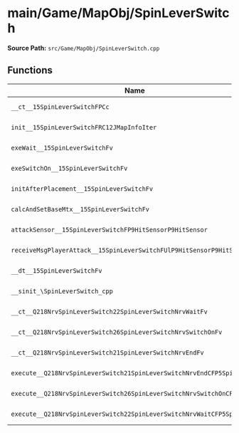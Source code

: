 # main/Game/MapObj/SpinLeverSwitch

**Source Path:** `src/Game/MapObj/SpinLeverSwitch.cpp`

## Functions

| Name | Address | Match % |
|------|---------|---------|
| `__ct__15SpinLeverSwitchFPCc` | `0x80239320` | :white_check_mark: (100.0%) |
| `init__15SpinLeverSwitchFRC12JMapInfoIter` | `0x80239380` | :white_check_mark: (100.0%) |
| `exeWait__15SpinLeverSwitchFv` | `0x802394F8` | :white_check_mark: (100.0%) |
| `exeSwitchOn__15SpinLeverSwitchFv` | `0x80239558` | :white_check_mark: (100.0%) |
| `initAfterPlacement__15SpinLeverSwitchFv` | `0x802396BC` | :white_check_mark: (100.0%) |
| `calcAndSetBaseMtx__15SpinLeverSwitchFv` | `0x802396C4` | :white_check_mark: (100.0%) |
| `attackSensor__15SpinLeverSwitchFP9HitSensorP9HitSensor` | `0x802396F8` | :white_check_mark: (100.0%) |
| `receiveMsgPlayerAttack__15SpinLeverSwitchFUlP9HitSensorP9HitSensor` | `0x80239768` | :white_check_mark: (100.0%) |
| `__dt__15SpinLeverSwitchFv` | `0x80239808` | :x: (95.7%) |
| `__sinit_\SpinLeverSwitch_cpp` | `0x80239864` | :white_check_mark: (100.0%) |
| `__ct__Q218NrvSpinLeverSwitch22SpinLeverSwitchNrvWaitFv` | `0x80239898` | :white_check_mark: (100.0%) |
| `__ct__Q218NrvSpinLeverSwitch26SpinLeverSwitchNrvSwitchOnFv` | `0x802398A8` | :white_check_mark: (100.0%) |
| `__ct__Q218NrvSpinLeverSwitch21SpinLeverSwitchNrvEndFv` | `0x802398B8` | :white_check_mark: (100.0%) |
| `execute__Q218NrvSpinLeverSwitch21SpinLeverSwitchNrvEndCFP5Spine` | `0x802398C8` | :white_check_mark: (100.0%) |
| `execute__Q218NrvSpinLeverSwitch26SpinLeverSwitchNrvSwitchOnCFP5Spine` | `0x802398CC` | :white_check_mark: (100.0%) |
| `execute__Q218NrvSpinLeverSwitch22SpinLeverSwitchNrvWaitCFP5Spine` | `0x802398D4` | :white_check_mark: (100.0%) |